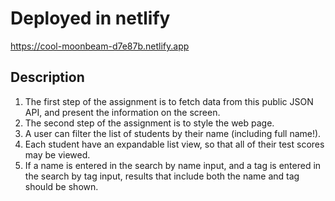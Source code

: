 # Deployed in netlify

https://cool-moonbeam-d7e87b.netlify.app

## Description
1. The first step of the assignment is to fetch data from this public JSON API, and present
the information on the screen.
2. The second step of the assignment is to style the web page.
3. A user can filter the list of students
by their name (including full name!).
4. Each student have an expandable list view, so that all
of their test scores may be viewed.
5. If a name is entered in the search by name input, and a tag is entered in the
search by tag input, results that include both the name and tag should be shown.
